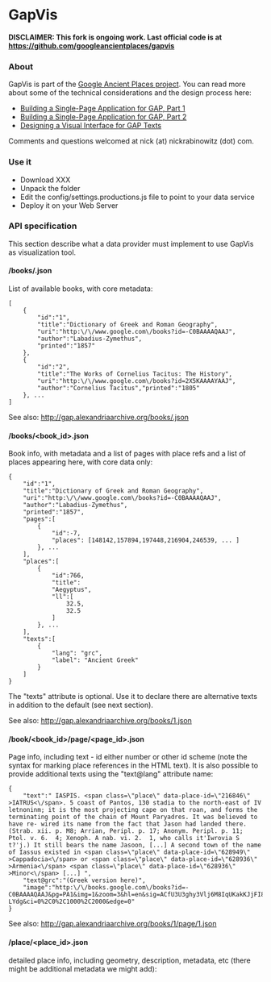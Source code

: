 # GapVis

**DISCLAIMER: This fork is ongoing work. Last official code is at https://github.com/googleancientplaces/gapvis**

### About

GapVis is part of the [Google Ancient Places project](http://googleancientplaces.wordpress.com/). You can read more about some of the technical considerations and the design process here:

 * [Building a Single-Page Application for GAP, Part 1](http://googleancientplaces.wordpress.com/2011/10/05/building-a-single-page-application-for-gap-part-1/)
 * [Building a Single-Page Application for GAP, Part 2](http://googleancientplaces.wordpress.com/2011/10/13/building-a-single-page-application-for-gap-part-2/)
 * [Designing a Visual Interface for GAP Texts](http://googleancientplaces.wordpress.com/2011/10/25/designing-a-visual-interface-for-gap-texts/)
 
Comments and questions welcomed at nick (at) nickrabinowitz (dot) com.

### Use it

* Download XXX
* Unpack the folder
* Edit the config/settings.productions.js file to point to your data service
* Deploy it on your Web Server

### API specification
This section describe what a data provider must implement to use GapVis as visualization tool.

#### /books/.json
List of available books, with core metadata:

    [
        {
            "id":"1",
            "title":"Dictionary of Greek and Roman Geography",
            "uri":"http:\/\/www.google.com\/books?id=-C0BAAAAQAAJ",
            "author":"Labadius-Zymethus",
            "printed":"1857"
        },
        {
            "id":"2",
            "title":"The Works of Cornelius Tacitus: The History",
            "uri":"http:\/\/www.google.com\/books?id=2X5KAAAAYAAJ",
            "author":"Cornelius Tacitus","printed":"1805"
        }, ...
    ]

See also:
    http://gap.alexandriaarchive.org/books/.json

#### /books/&lt;book_id&gt;.json
Book info, with metadata and a list of pages with place refs and a list of places appearing here, with core data only:

	{
		"id":"1",
		"title":"Dictionary of Greek and Roman Geography",
		"uri":"http:\/\/www.google.com\/books?id=-C0BAAAAQAAJ",
		"author":"Labadius-Zymethus",
		"printed":"1857",
		"pages":[
			{
				"id":-7,
				"places": [148142,157894,197448,216904,246539, ... ]
			}, ...
		],
		"places":[
			{
				"id":766,
				"title":
				"Aegyptus",
				"ll":[
					32.5,
					32.5
				]
			}, ...
		],
		"texts":[
			{
				"lang": "grc",
				"label": "Ancient Greek"
			}
		]
	}

The "texts" attribute is optional. Use it to declare there are alternative texts in addition to the default (see next section).

See also:
    http://gap.alexandriaarchive.org/books/1.json

#### /book/&lt;book_id&gt;/page/&lt;page_id&gt;.json
Page info, including text - id either number or other id scheme (note the syntax for marking place references in the HTML text). It is also possible to provide additional texts using the "text@lang" attribute name: 

    {
        "text":" IASPIS. <span class=\"place\" data-place-id=\"216846\" >IATRUS<\/span>. 5 coast of Pantos, 130 stadia to the north-east of IV letnoninm; it is the most projecting cape on that roan, and forms the terminating point of the chain of Mount Paryadres. It was believed to have re- wired its name from the fact that Jason had landed there. (Strab. xii. p. M8; Arrian, Peripl. p. 17; Anonym. Peripl. p. 11; Ptol. v. 6.  4; Xenoph. A nab. vi. 2.  1, who calls it'Iwrovia S  t?'j.) It still bears the name Jasoon, [...] A second town of the name of Iassus existed in <span class=\"place\" data-place-id=\"628949\" >Cappadocia<\/span> or <span class=\"place\" data-place-id=\"628936\" >Armenia<\/span> <span class=\"place\" data-place-id=\"628936\" >Minor<\/span> [...] ",
        "text@grc":"(Greek version here)",
		"image":"http:\/\/books.google.com\/books?id=-C0BAAAAQAAJ&pg=PA1&img=1&zoom=3&hl=en&sig=ACfU3U3ghy3Vlj6M8IqUKakKJjFI8-LYdg&ci=0%2C0%2C1000%2C2000&edge=0"
    }

See also:
    http://gap.alexandriaarchive.org/books/1/page/1.json

#### /place/<place_id>.json
detailed place info, including geometry, description, metadata, etc (there might be additional metadata we might add):
